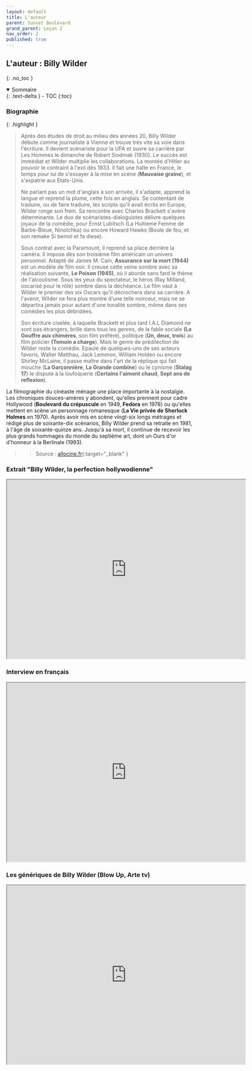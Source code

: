 ```yaml
---
layout: default
title: L'auteur
parent: Sunset Boulevard
grand_parent: Leçon 2
nav_order: 2
published: true
---
```


## L'auteur : Billy Wilder
{: .no_toc }

<details open markdown="block">
  <summary>
    Sommaire
  </summary>
  {: .text-delta }
- TOC
{:toc}
</details>

### Biographie

{: .highlight }
>Après des études de droit au milieu des années 20, Billy Wilder débute comme journaliste à Vienne et trouve très vite sa voie dans l'écriture. Il devient scénariste pour la UFA et ouvre sa carrière par Les Hommes le dimanche de Robert Siodmak (1930). Le succès est immédiat et Wilder multiplie les collaborations. La montée d'Hitler au pouvoir le contraint à l'exil dès 1933. Il fait une halte en France, le temps pour lui de s'essayer à la mise en scène (**Mauvaise graine**), et s'expatrie aux Etats-Unis.
>
>Ne parlant pas un mot d'anglais à son arrivée, il s'adapte, apprend la langue et reprend la plume, cette fois en anglais. Se contentant de traduire, ou de faire traduire, les scripts qu'il avait écrits en Europe, Wilder ronge son frein. Sa rencontre avec Charles Brackett s'avère déterminante. Le duo de scénaristes-dialoguistes délivre quelques joyaux de la comédie, pour Ernst Lubitsch (La Huitieme Femme de Barbe-Bleue, Ninotchka) ou encore Howard Hawks (Boule de feu, et son remake Si bemol et fa diese).
>
>Sous contrat avec la Paramount, il reprend sa place derrière la caméra. Il impose dès son troisième film américain un univers personnel. Adapté de James M. Cain, **Assurance sur la mort (1944)** est un modèle de film noir. Il creuse cette veine sombre avec sa réalisation suivante, **Le Poison (1945)**, où il aborde sans fard le thème de l'alcoolisme. Sous les yeux du spectateur, le héros (Ray Milland, oscarisé pour le rôle) sombre dans la déchéance. Le film vaut à Wilder le premier des six Oscars qu'il décrochera dans sa carrière. A l'avenir, Wilder ne fera plus montre d'une telle noirceur, mais ne se départira jamais pour autant d'une tonalité sombre, même dans ses comédies les plus débridées.
>
>Son écriture ciselée, à laquelle Brackett et plus tard I.A.L Diamond ne sont pas étrangers, brille dans tous les genres, de la fable sociale **(Le Gouffre aux chimères**, son film préféré), politique (**Un, deux, trois**) au film policier **(Temoin a charge**). Mais le genre de prédilection de Wilder reste la comédie. Epaulé de quelques-uns de ses acteurs favoris, Walter Matthau, Jack Lemmon, William Holden ou encore Shirley McLaine, il passe maître dans l'art de la réplique qui fait mouche (**La Garçonnière**, **La Grande combine**) ou le cynisme (**Stalag 17**) le dispute à la loufoquerie (**Certains l'aiment chaud**, **Sept ans de reflexion**).
>
La filmographie du cinéaste ménage une place importante à la nostalgie. Les chroniques douces-amères y abondent, qu'elles prennent pour cadre Hollywood (**Boulevard du crépuscule** en 1949, **Fedora** en 1978) ou qu'elles mettent en scène un personnage romanesque (**La Vie privée de Sherlock Holmes** en 1970). Après avoir mis en scène vingt-six longs métrages et rédigé plus de soixante-dix scénarios, Billy Wilder prend sa retraite en 1981, à l'âge de soixante-quinze ans. Jusqu'à sa mort, il continue de recevoir les plus grands hommages du monde du septième art, dont un Ours d'or d'honneur à la Berlinale (1993).
>
>> Source : [allocine.fr](https://www.allocine.fr/personne/fichepersonne-413/biographie/){:target="_blank" }

### Extrait "Billy Wilder, la perfection hollywodienne"

<iframe src="https://drive.google.com/file/d/1KxFUQljB0ryEnt3fCoihQOwRgdJJRL8z/preview" width="640" height="480" allow="autoplay"></iframe>

### Interview en français

<iframe src="https://drive.google.com/file/d/1Kz3pmPUI8w6Fx6P2wkkpSEi-AgVZdHx7/preview" width="640" height="480" allow="autoplay"></iframe>

### Les génériques de Billy Wilder (Blow Up, Arte tv) 

<iframe src="https://drive.google.com/file/d/1Ko9-6wXLdURMozNUu57HInc2vGLikqU_/preview" width="640" height="480" allow="autoplay"></iframe>
